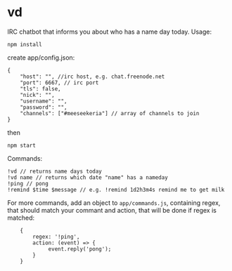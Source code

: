 # vd

IRC chatbot that informs you about who has a name day today.
Usage:
```
npm install
```
create app/config.json:
```
{
    "host": "", //irc host, e.g. chat.freenode.net
    "port": 6667, // irc port
    "tls": false,
    "nick": "",
    "username": "",
    "password": "",
    "channels": ["#meeseekeria"] // array of channels to join
}
```
then
```
npm start
```
Commands:
```
!vd // returns name days today
!vd name // returns which date "name" has a nameday
!ping // pong
!remind $time $message // e.g. !remind 1d2h3m4s remind me to get milk
```

For more commands, add an object to `app/commands.js`, containing regex, that should match your commant and action,
that will be done if regex is matched: 
```
    {
        regex: '!ping',
        action: (event) => {
             event.reply('pong');
        }
    }
```
